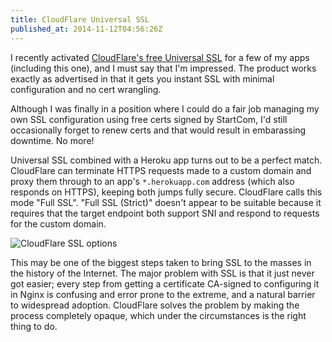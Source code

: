 ```yaml
---
title: CloudFlare Universal SSL
published_at: 2014-11-12T04:56:26Z
---
```


I recently activated [CloudFlare's free Universal SSL](http://blog.cloudflare.com/introducing-universal-ssl/) for a few of my apps (including this one), and I must say that I'm impressed. The product works exactly as advertised in that it gets you instant SSL with minimal configuration and no cert wrangling.

Although I was finally in a position where I could do a fair job managing my own SSL configuration using free certs signed by StartCom, I'd still occasionally forget to renew certs and that would result in embarassing downtime. No more!

Universal SSL combined with a Heroku app turns out to be a perfect match. CloudFlare can terminate HTTPS requests made to a custom domain and proxy them through to an app's `*.herokuapp.com` address (which also responds on HTTPS), keeping both jumps fully secure. CloudFlare calls this mode "Full SSL". "Full SSL (Strict)" doesn't appear to be suitable because it requires that the target endpoint both support SNI and respond to requests for the custom domain.

![CloudFlare SSL options](/assets/fragments/cloudflare-ssl/ssl-options.png)

This may be one of the biggest steps taken to bring SSL to the masses in the history of the Internet. The major problem with SSL is that it just never got easier; every step from getting a certificate CA-signed to configuring it in Nginx is confusing and error prone to the extreme, and a natural barrier to widespread adoption. CloudFlare solves the problem by making the process completely opaque, which under the circumstances is the right thing to do.
